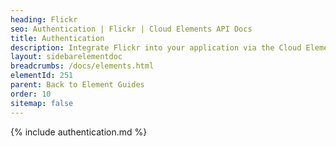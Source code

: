 ```yaml
---
heading: Flickr
seo: Authentication | Flickr | Cloud Elements API Docs
title: Authentication
description: Integrate Flickr into your application via the Cloud Elements APIs.
layout: sidebarelementdoc
breadcrumbs: /docs/elements.html
elementId: 251
parent: Back to Element Guides
order: 10
sitemap: false
---
```


{% include authentication.md %}
